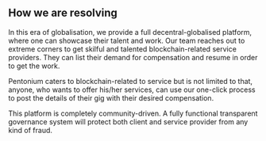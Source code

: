 ## How we are resolving


In this era of globalisation, we provide a full decentral-globalised platform, where one can showcase their talent and work. Our team reaches out to extreme corners to get skilful and talented blockchain-related service providers. They can list their demand for compensation and resume in order to get the work. 

Pentonium caters to blockchain-related to service but is not limited to that, anyone, who wants to offer his/her services, can use our one-click process to post the details of their gig with their desired compensation.

This platform is completely community-driven. A fully functional transparent governance system will protect both client and service provider from any kind of fraud.
